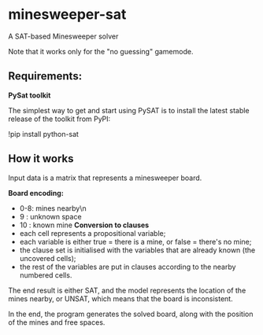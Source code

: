 # minesweeper-sat
A SAT-based Minesweeper solver

Note that it works only for the "no guessing" gamemode.

## Requirements:
**PySat toolkit**

The simplest way to get and start using PySAT is to install the latest stable release of the toolkit from PyPI:

!pip install python-sat

## How it works
Input data is a matrix that represents a minesweeper board.

**Board encoding:**
- 0-8: mines nearby\n
- 9  : unknown space
- 10 : known mine
**Conversion to clauses**
- each cell represents a propositional variable;
- each variable is either true = there is a mine, or false = there's no mine;
- the clause set is initialised with the variables that are already known (the uncovered cells);
- the rest of the variables are put in clauses according to the nearby numbered cells.

The end result is either SAT, and the model represents the location of the mines nearby, or UNSAT, which means that the board is inconsistent.

In the end, the program generates the solved board, along with the position of the mines and free spaces.
